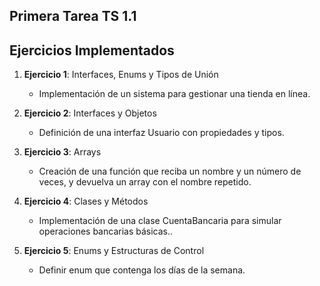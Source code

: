 ## Primera Tarea TS 1.1

## Ejercicios Implementados

1. **Ejercicio 1**: Interfaces, Enums y Tipos de Unión
   - Implementación de un sistema para gestionar una tienda en línea.
   
2. **Ejercicio 2**: Interfaces y Objetos
   - Definición de una interfaz Usuario con propiedades y tipos.


3. **Ejercicio 3**: Arrays
   - Creación de una función que reciba un nombre y un número de veces, y devuelva un array con el nombre repetido.

4. **Ejercicio 4**: Clases y Métodos
   - Implementación de una clase CuentaBancaria para simular operaciones bancarias básicas..


5. **Ejercicio 5**: Enums y Estructuras de Control
   -  Definir enum  que contenga los días de la semana.


